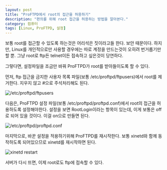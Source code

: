 ```yaml
---
layout: post
title: "ProFTPD에서 root의 접근을 허용하기"
description: "편의를 위해 root 접근을 허용하는 방법을 알아본다."
category: 컴퓨터
tags: [Linux, ProFTPD, 설정]
---
```


보통 root를 접근할 수 있도록 하는것은 어리석은 짓이라고들 한다. 보안 때문이다.
하지만, Linux를 개인적으로만 사용할 경우에는 따로 계정을 만드는것이 오히려 번거롭기만 할 뿐.
그냥 root로 ftp든 telnet이든 접속하고 싶은것이 당연하다.

그렇다면, 설정파일을 조금만 바꿔 ProFTPD가 root를 받아들이도록 할 수 있다.

먼저, ftp 접근을 금지한 사용자 목록 파일(보통 /etc/proftpd/ftpusers)에서 root를 제거한다. 지우지 않고 #으로 주석처리해도 된다.

![/etc/proftpd/ftpusers](https://lh3.googleusercontent.com/-kKlKHanpans/VNOYtT_-X0I/AAAAAAAAOy0/aVhnN5TuVPA/s0/proftpd_allow_root_ftpusers.png "금지 목록에서 root 제외")

다음은, ProFTPD 설정 파일(보통 /etc/proftpd/proftpd.conf)에서 root의 접근을 허용하도록 설정해야한다.
설정을 보면 RootLogin이라는 항목이 있는데, 이게 보통은 off로 되어 있을 것이다. 이걸 on으로 만들면 된다.

![/etc/proftpd/proftpd.conf](https://lh6.googleusercontent.com/-PeT62abs0C4/VNOZ3HlCavI/AAAAAAAAOzE/rYYtlXbYXGs/s0/proftpd_allow_root_conf.png "RootLogin 옵션을 켠다.")

마지막으로, 바꾼 설정을 적용하기위해 ProFTPD를 재시작한다.
보통 xinetd와 함께 동작하도록 되어있으므로 xinetd를 재시작하면 된다.

![xinetd restart](https://lh6.googleusercontent.com/-HHPFa0c-wuo/VNOaI2ufyuI/AAAAAAAAOzU/hTkRSGJW2E8/s0/proftpd_allow_root_xinetd_restart.png "xinetd를 재시작한다.")

서버가 다시 뜨면, 이제 root로도 ftp에 접속할 수 있다.
